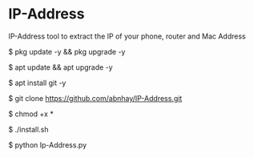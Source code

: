 # IP-Address
IP-Address tool to extract the IP of your phone, router and Mac Address

$ pkg update -y && pkg upgrade -y

$ apt update && apt upgrade -y

$ apt install git -y

$ git clone https://github.com/abnhay/IP-Address.git

$ chmod +x *

$ ./install.sh

$ python Ip-Address.py
